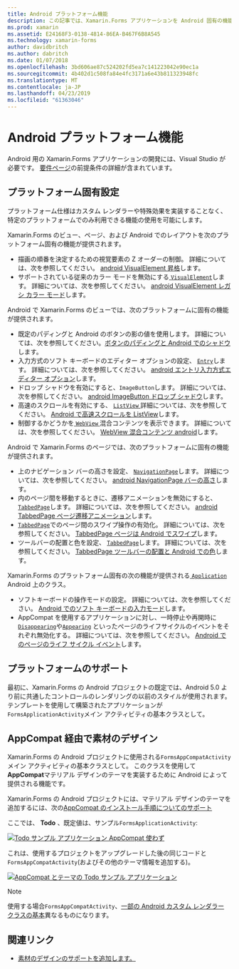 ```yaml
---
title: Android プラットフォーム機能
description: この記事では、Xamarin.Forms アプリケーションを Android 固有の機能を追加する方法について説明します。
ms.prod: xamarin
ms.assetid: E24168F3-0138-4814-86EA-B467F6B8A545
ms.technology: xamarin-forms
author: davidbritch
ms.author: dabritch
ms.date: 01/07/2018
ms.openlocfilehash: 3bd606ae87c524202fd5ea7c141223042e90ec1a
ms.sourcegitcommit: 4b402d1c508fa84e4fc3171a6e43b811323948fc
ms.translationtype: MT
ms.contentlocale: ja-JP
ms.lasthandoff: 04/23/2019
ms.locfileid: "61363046"
---
```

# <a name="android-platform-features"></a>Android プラットフォーム機能

Android 用の Xamarin.Forms アプリケーションの開発には、Visual Studio が必要です。 [要件ページ](~/get-started/requirements.md)の前提条件の詳細が含まれています。

## <a name="platform-specifics"></a>プラットフォーム固有設定

プラットフォーム仕様はカスタム レンダラーや特殊効果を実装することなく、特定のプラットフォームでのみ利用できる機能の使用を可能にします。

Xamarin.Forms のビュー、ページ、および Android でのレイアウトを次のプラットフォーム固有の機能が提供されます。

- 描画の順番を決定するための視覚要素の Z オーダーの制御。 詳細については、次を参照してください。 [android VisualElement 昇格](visualelement-elevation.md)します。
- サポートされている従来のカラー モードを無効にする[ `VisualElement`](xref:Xamarin.Forms.VisualElement)します。 詳細については、次を参照してください。 [android VisualElement レガシ カラー モード](legacy-color-mode.md)します。

Android で Xamarin.Forms のビューでは、次のプラットフォームに固有の機能が提供されます。

- 既定のパディングと Android のボタンの影の値を使用します。 詳細については、次を参照してください。[ボタンのパディングと Android でのシャドウ](button-padding-shadow.md)します。
- 入力方式のソフト キーボードのエディター オプションの設定、 [ `Entry`](xref:Xamarin.Forms.Entry)します。 詳細については、次を参照してください。 [android エントリ入力方式エディター オプション](entry-ime-options.md)します。
- ドロップ シャドウを有効にすると、`ImageButton`します。 詳細については、次を参照してください。 [android ImageButton ドロップ シャドウ](imagebutton-drop-shadow.md)します。
- 高速のスクロールを有効にする、 [ `ListView` ](xref:Xamarin.Forms.ListView)詳細については、次を参照してください。 [Android で高速スクロールを ListView](listview-fast-scrolling.md)します。
- 制御するかどうかを[ `WebView` ](xref:Xamarin.Forms.WebView)混合コンテンツを表示できます。 詳細については、次を参照してください。 [WebView 混合コンテンツ android](webview-mixed-content.md)します。

Android で Xamarin.Forms のページでは、次のプラットフォームに固有の機能が提供されます。

- 上のナビゲーション バーの高さを設定、 [ `NavigationPage`](xref:Xamarin.Forms.NavigationPage)します。 詳細については、次を参照してください。 [android NavigationPage バーの高さ](navigationpage-bar-height.md)します。
- 内のページ間を移動するときに、遷移アニメーションを無効にすると、 [ `TabbedPage`](xref:Xamarin.Forms.TabbedPage)します。 詳細については、次を参照してください。 [android TabbedPage ページ遷移アニメーション](tabbedpage-transition-animations.md)します。
- [`TabbedPage`](xref:Xamarin.Forms.TabbedPage)でのページ間のスワイプ操作の有効化。 詳細については、次を参照してください。 [TabbedPage ページは Android でスワイプ](tabbedpage-page-swiping.md)します。
- ツールバーの配置と色を設定、 [ `TabbedPage`](xref:Xamarin.Forms.TabbedPage)します。 詳細については、次を参照してください。 [TabbedPage ツールバーの配置と Android での色](tabbedpage-toolbar-placement-color.md)します。

Xamarin.Forms のプラットフォーム固有の次の機能が提供される[ `Application` ](xref:Xamarin.Forms.Application) Android 上のクラス。

- ソフトキーボードの操作モードの設定。 詳細については、次を参照してください。 [Android でのソフト キーボードの入力モード](soft-keyboard-input-mode.md)します。
- AppCompat を使用するアプリケーションに対し、一時停止や再開時に [`Disappearing`](xref:Xamarin.Forms.Page.Appearing)や[`Appearing`](xref:Xamarin.Forms.Page.Appearing) といったぺージのライフサイクルのイベントをそれぞれ無効化する。 詳細については、次を参照してください。 [Android でのページのライフ サイクル イベント](page-lifecycle-events.md)します。

## <a name="platform-support"></a>プラットフォームのサポート

最初に、Xamarin.Forms の Android プロジェクトの既定では、Android 5.0 より前に共通したコントロールのレンダリングの以前のスタイルが使用されます。 テンプレートを使用して構築されたアプリケーションが`FormsApplicationActivity`メイン アクティビティの基本クラスとして。

## <a name="material-design-via-appcompat"></a>AppCompat 経由で素材のデザイン

Xamarin.Forms の Android プロジェクトに使用される`FormsAppCompatActivity`メイン アクティビティの基本クラスとして。 このクラスを使用して**AppCompat**マテリアル デザインのテーマを実装するために Android によって提供される機能です。

Xamarin.Forms の Android プロジェクトには、マテリアル デザインのテーマを追加するには、次の[AppCompat のインストール手順についてのサポート](appcompat-material-design.md)

ここでは、 **Todo** 、既定値は、サンプル`FormsApplicationActivity`:

[![](images/before-appcompat-sml.png "Todo サンプル アプリケーション AppCompat 使わず")](images/before-appcompat.png#lightbox "AppCompat なしの Todo サンプル アプリケーション")

これは、使用するプロジェクトをアップグレードした後の同じコードと`FormsAppCompatActivity`(およびその他のテーマ情報を追加する)。

[![](images/post-appcompat-sml.png "AppCompat とテーマの Todo サンプル アプリケーション")](images/post-appcompat.png#lightbox "AppCompat とテーマの Todo サンプル アプリケーション")

> [!NOTE]
> 使用する場合`FormsAppCompatActivity`、[一部の Android カスタム レンダラー クラスの基本](~/xamarin-forms/app-fundamentals/custom-renderer/renderers.md)異なるものになります。

## <a name="related-links"></a>関連リンク

- [素材のデザインのサポートを追加します。](appcompat-material-design.md)
